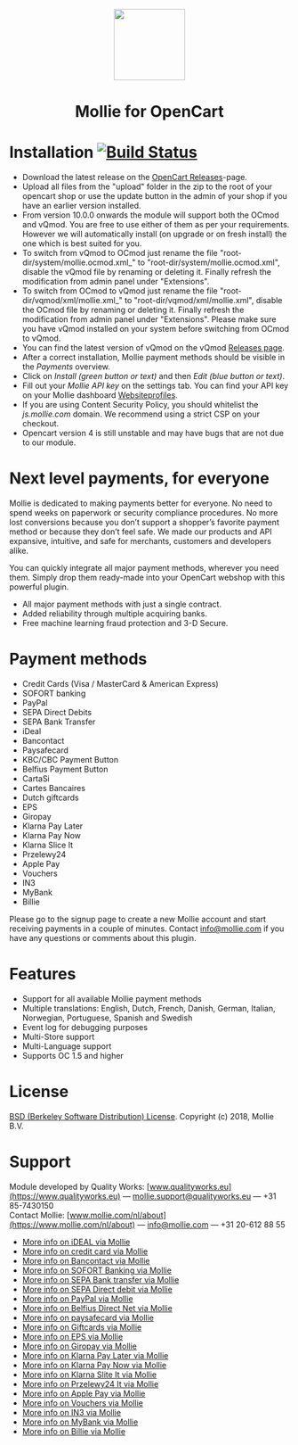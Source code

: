 <p align="center">
  <img src="https://info.mollie.com/hubfs/github/opencart/logo.png" width="128" height="128"/>
</p>
<h1 align="center">Mollie for OpenCart</h1>

# Installation [![Build Status](https://travis-ci.org/mollie/OpenCart.png)](https://travis-ci.org/mollie/OpenCart) #
+ Download the latest release on the [OpenCart Releases](https://github.com/mollie/OpenCart/releases)-page.
+ Upload all files from the "upload" folder in the zip to the root of your opencart shop or use the update button in the admin of your shop if you have an earlier version installed.
+ From version 10.0.0 onwards the module will support both the OCmod and vQmod. You are free to use either of them as per your requirements. However we will automatically install (on upgrade or on fresh install) the one which is best suited for you.
+ To switch from vQmod to OCmod just rename the file "root-dir/system/mollie.ocmod.xml_" to "root-dir/system/mollie.ocmod.xml", disable the vQmod file by renaming or deleting it. Finally refresh the modification from admin panel under "Extensions".
+ To switch from OCmod to vQmod just rename the file "root-dir/vqmod/xml/mollie.xml_" to "root-dir/vqmod/xml/mollie.xml", disable the OCmod file by renaming or deleting it. Finally refresh the modification from admin panel under "Extensions". Please make sure you have vQmod installed on your system before switching from OCmod to vQmod.
+ You can find the latest version of vQmod on the vQmod [Releases page](https://github.com/vqmod/vqmod/releases).
+ After a correct installation, Mollie payment methods should be visible in the _Payments_ overview.
+ Click on _Install (green button or text)_ and then _Edit (blue button or text)_.
+ Fill out your _Mollie API key_ on the settings tab. You can find your API key on your Mollie dashboard [Websiteprofiles](https://www.mollie.com/beheer/account/profielen/).
+ If you are using Content Security Policy, you should whitelist the _js.mollie.com_ domain. We recommend using a strict CSP on your checkout.
+ Opencart version 4 is still unstable and may have bugs that are not due to our module.

# Next level payments, for everyone #
Mollie is dedicated to making payments better for everyone. No need to spend weeks on
paperwork or security compliance procedures. No more lost conversions because you don’t
support a shopper’s favorite payment method or because they don’t feel safe. We made our
products and API expansive, intuitive, and safe for merchants, customers and developers
alike.

You can quickly integrate all major payment methods, wherever you need them. Simply drop
them ready-made into your OpenCart webshop with this powerful plugin.
- All major payment methods with just a single contract.
- Added reliability through multiple acquiring banks.
- Free machine learning fraud protection and 3-D Secure.

# Payment methods #
- Credit Cards (Visa / MasterCard &amp; American Express)
- SOFORT banking
- PayPal
- SEPA Direct Debits
- SEPA Bank Transfer
- iDeal
- Bancontact
- Paysafecard
- KBC/CBC Payment Button
- Belfius Payment Button
- CartaSi
- Cartes Bancaires
- Dutch giftcards
- EPS
- Giropay
- Klarna Pay Later
- Klarna Pay Now
- Klarna Slice It
- Przelewy24
- Apple Pay
- Vouchers
- IN3
- MyBank
- Billie

Please go to the signup page to create a new Mollie account and start receiving payments in
a couple of minutes. Contact info@mollie.com if you have any questions or comments about
this plugin.

# Features #
- Support for all available Mollie payment methods
- Multiple translations: English, Dutch, French, Danish, German, Italian, Norwegian, Portuguese, Spanish and Swedish
- Event log for debugging purposes
- Multi-Store support
- Multi-Language support
- Supports OC 1.5 and higher

# License #
[BSD (Berkeley Software Distribution) License](http://www.opensource.org/licenses/bsd-license.php).
Copyright (c) 2018, Mollie B.V.

# Support #
Module developed by Quality Works: [www.qualityworks.eu](https://www.qualityworks.eu) — mollie.support@qualityworks.eu — +31 85-7430150 <br />
Contact Mollie: [www.mollie.com/nl/about](https://www.mollie.com/nl/about) — info@mollie.com — +31 20-612 88 55

+ [More info on iDEAL via Mollie](https://www.mollie.com/payments/ideal/)
+ [More info on credit card via Mollie](https://www.mollie.com/payments/creditcard/)
+ [More info on Bancontact via Mollie](https://www.mollie.com/payments/bancontact/)
+ [More info on SOFORT Banking via Mollie](https://www.mollie.com/payments/sofort/)
+ [More info on SEPA Bank transfer via Mollie](https://www.mollie.com/payments/banktransfer/)
+ [More info on SEPA Direct debit via Mollie](https://www.mollie.com/payments/directdebit/)
+ [More info on PayPal via Mollie](https://www.mollie.com/payments/paypal/)
+ [More info on Belfius Direct Net via Mollie](https://www.mollie.com/payments/belfiusdirectnet/)
+ [More info on paysafecard via Mollie](https://www.mollie.com/payments/paysafecard/)
+ [More info on Giftcards via Mollie](https://www.mollie.com/payments/gift-cards/)
+ [More info on EPS via Mollie](https://www.mollie.com/payments/eps/)
+ [More info on Giropay via Mollie](https://www.mollie.com/payments/giropay/)
+ [More info on Klarna Pay Later via Mollie](https://www.mollie.com/payments/klarna-pay-later/)
+ [More info on Klarna Pay Now via Mollie](https://www.mollie.com/payments/klarna-pay-now/)
+ [More info on Klarna Slite It via Mollie](https://www.mollie.com/payments/klarna-slice-it/)
+ [More info on Przelewy24 It via Mollie](https://www.mollie.com/payments/p24/)
+ [More info on Apple Pay via Mollie](https://www.mollie.com/payments/apple-pay/)
+ [More info on Vouchers via Mollie](https://www.mollie.com/payments/meal-eco-gift-vouchers/)
+ [More info on IN3 via Mollie](https://www.mollie.com/payments/in3/)
+ [More info on MyBank via Mollie](https://www.mollie.com/payments/mybank/)
+ [More info on Billie via Mollie](https://www.mollie.com/payments/billie/)
